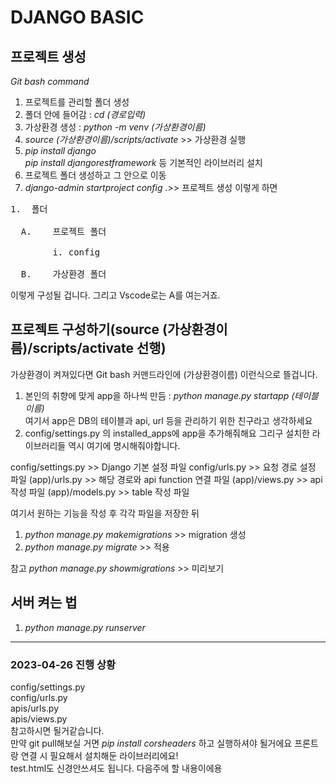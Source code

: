 # DJANGO BASIC

## 프로젝트 생성



*Git bash command*

1. 프로젝트를 관리할 폴더 생성
2. 폴더 안에 들어감 : *cd (경로입력)*
3. 가상환경 생성 : *python -m venv (가상환경이름)*
4. *source (가상환경이름)/scripts/activate* >> 가상환경 실행
5. *pip install django*   
*pip install djangorestframework* 등 기본적인 라이브러리 설치
6. 프로젝트 폴더 생성하고 그 안으로 이동
7. *django-admin startproject config .*>> 프로젝트 생성
이렇게 하면
<pre>
1.	폴더

  A.	프로젝트 폴더
  
        i. config
        
  B.	가상환경 폴더
</pre>
이렇게 구성될 겁니다. 그리고 Vscode로는 A를 여는거죠.


## 프로젝트 구성하기(source (가상환경이름)/scripts/activate 선행)
가상환경이 켜져있다면 Git bash 커맨드라인에 (가상환경이름) 이런식으로 뜰겁니다.
1. 본인의 취향에 맞게 app을 하나씩 만듬 : *python manage.py startapp (테이블이름)*    
	여기서 app은 DB의 테이블과 api, url 등을 관리하기 위한 친구라고 생각하세요
2. config/settings.py 의 installed_apps에 app을 추가해줘해요 그리구 설치한 라이브러리들 역시 여기에 명시해줘야합니다.

config/settings.py >> Django 기본 설정 파일
config/urls.py >> 요청 경로 설정 파일
(app)/urls.py >> 해당 경로와 api function 연결 파일
(app)/views.py >> api 작성 파일
(app)/models.py >> table 작성 파일

여기서 원하는 기능을 작성 후 각각 파일을 저장한 뒤

1. *python manage.py makemigrations* >> migration 생성
2. *python manage.py migrate* >> 적용   

참고 *python manage.py showmigrations* >> 미리보기

## 서버 켜는 법
1. *python manage.py runserver*
   

<hr/>

### 2023-04-26 진행 상황
config/settings.py   
config/urls.py   
apis/urls.py   
apis/views.py   
참고하시면 될거같습니다.   
만약 git pull해보실 거면 *pip install corsheaders* 하고 실행하셔야 될거에요 프론트랑 연결 시 필요해서 설치해둔 라이브러리에요!   
test.html도 신경안쓰셔도 됩니다. 다음주에 할 내용이에용

